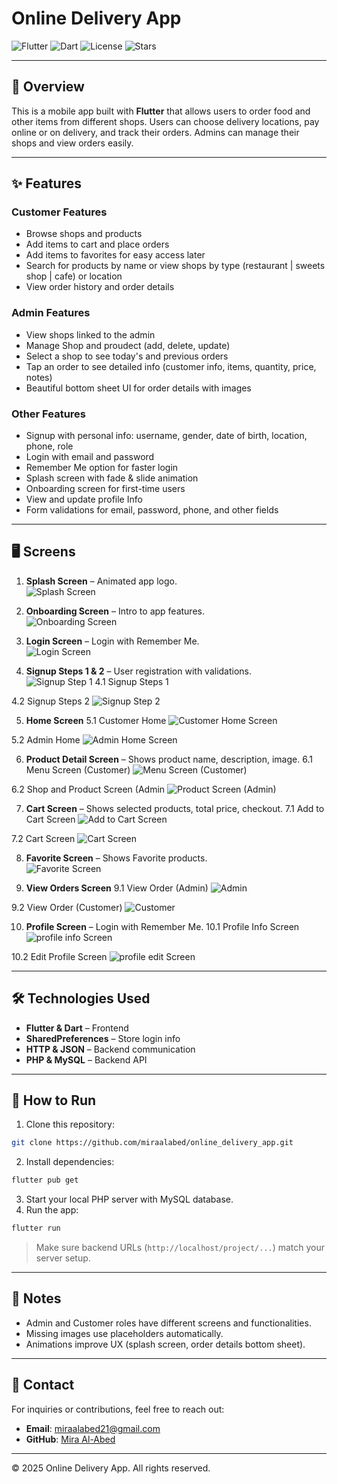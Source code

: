 #  Online Delivery App

![Flutter](https://img.shields.io/badge/Flutter-3.13-blue) ![Dart](https://img.shields.io/badge/Dart-3.1-blue) ![License](https://img.shields.io/badge/License-MIT-green) ![Stars](https://img.shields.io/github/stars/miraalabed/online_delivery_app)

------------------------------------------------------------------------

## 📖 Overview

This is a mobile app built with **Flutter** that allows users to order food and other items from different shops. Users can choose delivery locations, pay online or on delivery, and track their orders. Admins can manage their shops and view orders easily.

------------------------------------------------------------------------

## ✨ Features

### Customer Features

* Browse shops and products
* Add items to cart and place orders
* Add items to favorites for easy access later
* Search for products by name or view shops by type (restaurant  | sweets shop | cafe) or location 
* View order history and order details

### Admin Features

* View shops linked to the admin
* Manage Shop and proudect (add, delete, update)
* Select a shop to see today's and previous orders
* Tap an order to see detailed info (customer info, items, quantity, price, notes)
* Beautiful bottom sheet UI for order details with images

### Other Features

* Signup with personal info: username, gender, date of birth, location, phone, role
* Login with email and password
* Remember Me option for faster login
* Splash screen with fade & slide animation
* Onboarding screen for first-time users
* View and update profile Info
* Form validations for email, password, phone, and other fields

------------------------------------------------------------------------

## 🖥 Screens

1. **Splash Screen** – Animated app logo.  
![Splash Screen](assets/screenshots/splash.png)

2. **Onboarding Screen** – Intro to app features.  
![Onboarding Screen](assets/screenshots/onboarding.png)

3. **Login Screen** – Login with Remember Me.  
![Login Screen](assets/screenshots/login.png)

4. **Signup Steps 1 & 2** – User registration with validations.  
   ![Signup Step 1](assets/screenshots/signup1.png)
   4.1  Signup Steps 1
 

  4.2 Signup Steps 2
  ![Signup Step 2](assets/screenshots/signup2.png)

5. **Home Screen**
  5.1 Customer Home
  ![Customer Home Screen](assets/screenshots/Customerhome.png)

  5.2 Admin Home
  ![Admin Home Screen](assets/screenshots/Adminhome.png)

6. **Product Detail Screen** – Shows product name, description, image.
   6.1 Menu Screen (Customer)
  ![Menu Screen (Customer)](assets/screenshots/Menu.png)

  6.2 Shop and Product Screen (Admin
  ![Product Screen (Admin)](assets/screenshots/Product.png)

7. **Cart Screen** – Shows selected products, total price, checkout.
   7.1 Add to Cart Screen
  ![Add to Cart Screen](assets/screenshots/addToCart.png)

  7.2 Cart Screen
  ![Cart Screen](assets/screenshots/cart.png)

8. **Favorite Screen** – Shows Favorite products.  
![Favorite Screen](assets/screenshots/Favorite.png)

9. **View Orders Screen**
   9.1 View Order (Admin)
  ![Admin](assets/screenshots/orders1.png)

  9.2 View Order (Customer)
  ![Customer](assets/screenshots/orders2.png)

10. **Profile Screen** – Login with Remember Me.
  10.1 Profile Info Screen
  ![profile info Screen](assets/screenshots/profileInfo.png)

  10.2 Edit Profile Screen
  ![profile edit Screen](assets/screenshots/profileEdit.png)



------------------------------------------------------------------------

## 🛠 Technologies Used

* **Flutter & Dart** – Frontend
* **SharedPreferences** – Store login info
* **HTTP & JSON** – Backend communication
* **PHP & MySQL** – Backend API

------------------------------------------------------------------------

## 🚀 How to Run

1. Clone this repository:

```bash
git clone https://github.com/miraalabed/online_delivery_app.git
```

2. Install dependencies:

```bash
flutter pub get
```

3. Start your local PHP server with MySQL database.
4. Run the app:

```bash
flutter run
```

> Make sure backend URLs (`http://localhost/project/...`) match your server setup.

------------------------------------------------------------------------

## 📌 Notes

* Admin and Customer roles have different screens and functionalities.
* Missing images use placeholders automatically.
* Animations improve UX (splash screen, order details bottom sheet).

------------------------------------------------------------------------

## 👤 Contact

For inquiries or contributions, feel free to reach out: 
- **Email**: miraalabed21@gmail.com
- **GitHub**: [Mira Al-Abed](https://github.com/miraalabed)

------------------------------------------------------------------------

© 2025 Online Delivery App. All rights reserved.
